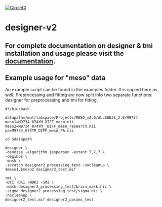 [![CircleCI](https://dl.circleci.com/status-badge/img/gh/twom/DESIGNER-v2/tree/main.svg?style=svg)](https://dl.circleci.com/status-badge/redirect/gh/twom/DESIGNER-v2/tree/main)
# designer-v2

## For complete documentation on designer & tmi installation and usage please visit the [documentation](https://nyu-diffusionmri.github.io/DESIGNER-v2).

## Example usage for "meso" data
An example script can be found in the examples folder. It is copied here as well. Preprocessing and fitting are now split into two separate functions: designer for preprocessing and tmi for fitting. 

```
#!/bin/bash

datapath=/mnt/labspace/Projects/MESO_v2.0/ALLSUBJS_2.0/M9734
meso1=M9734_074YM_DIFF_meso.nii
meso2=M9734_074YM__DIFF_meso_research.nii
pa=M9734_074YM_DIFF_meso_PA.nii

cd $datapath

designer \
-denoise -algorithm jespersen -extent 7,7,7 \
-degibbs \
-mask \
-scratch designer2_processing_test -nocleanup \
$meso1,$meso2 designer2_test.mif

tmi \
-DTI -DKI -WDKI -SMI \
-mask designer2_processing_test/brain_mask.nii \
-sigma designer2_processing_test/sigma.nii \
-nocleanup \
designer2_test.mif designer2_params_test
```
